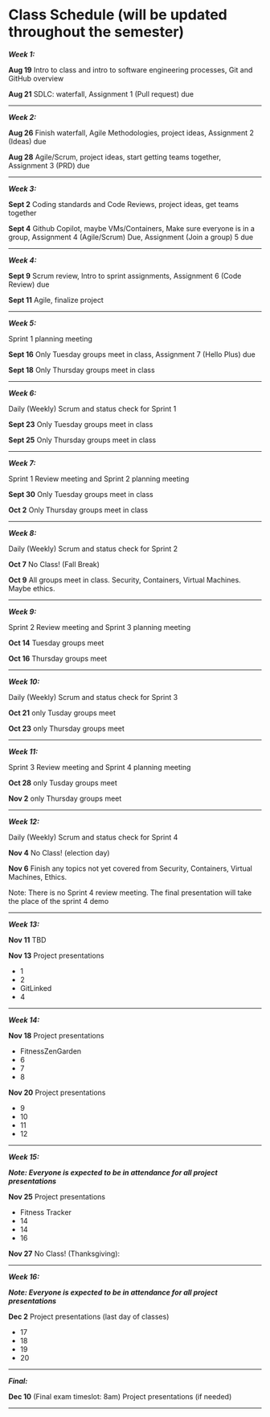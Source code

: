 
# Class Schedule (will be updated throughout the semester)

***Week 1:***

**Aug 19** Intro to class and intro to software engineering processes, Git and GitHub overview

**Aug 21** SDLC: waterfall, Assignment 1 (Pull request) due

---
***Week 2:***

**Aug 26** Finish waterfall, Agile Methodologies, project ideas, Assignment 2 (Ideas) due

**Aug 28** Agile/Scrum, project ideas, start getting teams together, Assignment 3 (PRD) due

---
***Week 3:***

**Sept 2** Coding standards and Code Reviews, project ideas, get teams together

**Sept 4** Github Copilot, maybe VMs/Containers, Make sure everyone is in a group, Assignment 4 (Agile/Scrum) Due, Assignment (Join a group) 5 due

---
***Week 4:***

**Sept 9** Scrum review, Intro to sprint assignments, Assignment 6 (Code Review) due

**Sept 11** Agile, finalize project

---
***Week 5:*** 

Sprint 1 planning meeting

**Sept 16** Only Tuesday groups meet in class, Assignment 7 (Hello Plus) due

**Sept 18** Only Thursday groups meet in class

---
***Week 6:***

Daily (Weekly) Scrum and status check for Sprint 1

**Sept 23** Only Tuesday groups meet in class

**Sept 25** Only Thursday groups meet in class

---

***Week 7:***

Sprint 1 Review meeting and Sprint 2 planning meeting

**Sept 30** Only Tuesday groups meet in class

**Oct 2** Only Thursday groups meet in class

---
***Week 8:***

Daily (Weekly) Scrum and status check for Sprint 2

**Oct 7** No Class! (Fall Break)

**Oct 9** All groups meet in class. Security, Containers, Virtual Machines. Maybe ethics.

---
***Week 9:***

Sprint 2 Review meeting and Sprint 3 planning meeting

**Oct 14** Tuesday groups meet

**Oct 16**  Thursday groups meet

---
***Week 10:***

Daily (Weekly) Scrum and status check for Sprint 3

**Oct 21** only Tusday groups meet

**Oct 23** only Thursday groups meet

---
***Week 11:***

Sprint 3 Review meeting and Sprint 4 planning meeting

**Oct 28** only Tusday groups meet

**Nov 2** only Thursday groups meet

---
***Week 12:***

Daily (Weekly) Scrum and status check for Sprint 4

**Nov 4**  No Class! (election day)

**Nov 6**  Finish any topics not yet covered from Security, Containers, Virtual Machines, Ethics.

Note: There is no Sprint 4 review meeting. The final presentation will take the place of the sprint 4 demo

---
***Week 13:***

**Nov 11** TBD


**Nov 13** Project presentations

- 1
- 2
- GitLinked
- 4

---
***Week 14:***

**Nov 18** Project presentations

- FitnessZenGarden
- 6
- 7
- 8

**Nov 20** Project presentations

- 9
- 10
- 11
- 12

---
***Week 15:***

***Note: Everyone is expected to be in attendance for all project presentations***

**Nov 25**  Project presentations

- Fitness Tracker
- 14
- 14
- 16

**Nov 27** No Class! (Thanksgiving):

---
***Week 16:***

***Note: Everyone is expected to be in attendance for all project presentations***

**Dec 2** Project presentations (last day of classes)

- 17
- 18
- 19
- 20


---
***Final:***

**Dec 10** (Final exam timeslot: 8am) Project presentations (if needed)


---
